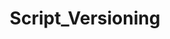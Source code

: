 ---
ms.date:  06/12/2017
contributor:  manikb
ms.topic:  reference
keywords:  gallery,powershell,cmdlet,psget
title:  Script_Versioning
---